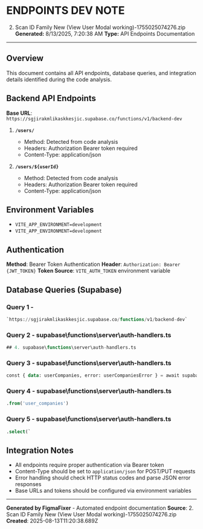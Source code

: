 # ENDPOINTS DEV NOTE
2. Scan ID Family New (View User Modal working)-1755025074276.zip
**Generated:** 8/13/2025, 7:20:38 AM
**Type:** API Endpoints Documentation

---

## Overview
This document contains all API endpoints, database queries, and integration details identified during the code analysis.

## Backend API Endpoints

**Base URL**: `https://sgjirakmlikaskkesjic.supabase.co/functions/v1/backend-dev`

1. **`/users/`**
   - Method: Detected from code analysis
   - Headers: Authorization Bearer token required
   - Content-Type: application/json

2. **`/users/${userId}`**
   - Method: Detected from code analysis
   - Headers: Authorization Bearer token required
   - Content-Type: application/json

## Environment Variables

- `VITE_APP_ENVIRONMENT=development`
- `VITE_APP_ENVIRONMENT=development`

## Authentication

**Method**: Bearer Token Authentication
**Header**: `Authorization: Bearer {JWT_TOKEN}`
**Token Source**: `VITE_AUTH_TOKEN` environment variable

## Database Queries (Supabase)

### Query 1 - 
```sql
`https://sgjirakmlikaskkesjic.supabase.co/functions/v1/backend-dev`
```

### Query 2 - supabase\functions\server\auth-handlers.ts
```sql
## 4. supabase\functions\server\auth-handlers.ts
```

### Query 3 - supabase\functions\server\auth-handlers.ts
```sql
const { data: userCompanies, error: userCompaniesError } = await supabase
```

### Query 4 - supabase\functions\server\auth-handlers.ts
```sql
.from('user_companies')
```

### Query 5 - supabase\functions\server\auth-handlers.ts
```sql
.select(`
```

## Integration Notes

- All endpoints require proper authentication via Bearer token
- Content-Type should be set to `application/json` for POST/PUT requests
- Error handling should check HTTP status codes and parse JSON error responses
- Base URLs and tokens should be configured via environment variables

---

**Generated by FigmaFixer** - Automated endpoint documentation
**Source**: 2. Scan ID Family New (View User Modal working)-1755025074276.zip
**Created**: 2025-08-13T11:20:38.689Z